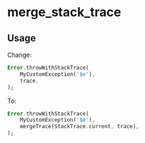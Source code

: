 # merge_stack_trace

<!--
This README describes the package. If you publish this package to pub.dev,
this README's contents appear on the landing page for your package.

For information about how to write a good package README, see the guide for
[writing package pages](https://dart.dev/guides/libraries/writing-package-pages).

For general information about developing packages, see the Dart guide for
[creating packages](https://dart.dev/guides/libraries/create-library-packages)
and the Flutter guide for
[developing packages and plugins](https://flutter.dev/developing-packages).
-->

<!-- TODO: Put a short description of the package here that helps potential users -->
<!-- know whether this package might be useful for them. -->

<!-- ## Features -->

<!-- TODO: List what your package can do. Maybe include images, gifs, or videos. -->

<!-- ## Getting started -->

<!-- TODO: List prerequisites and provide or point to information on how to -->
<!-- start using the package. -->

## Usage

<!-- TODO: Include short and useful examples for package users. Add longer examples -->
<!-- to `/example` folder. -->

Change:

```dart
Error.throwWithStackTrace(
    MyCustomException('$e'),
    trace,
);
```

To:

```dart
Error.throwWithStackTrace(
    MyCustomException('$e'),
    mergeTrace(StackTrace.current, trace),
);
```

<!-- ## Additional information -->

<!-- TODO: Tell users more about the package: where to find more information, how to -->
<!-- contribute to the package, how to file issues, what response they can expect -->
<!-- from the package authors, and more. -->
